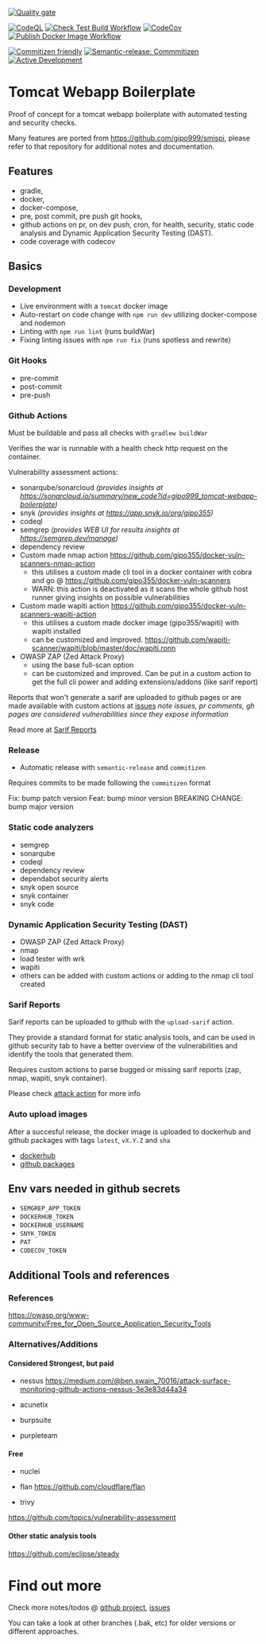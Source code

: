 [![Quality gate](https://sonarcloud.io/api/project_badges/quality_gate?project=gipo999_tomcat-webapp-boilerplate)](https://sonarcloud.io/summary/new_code?id=gipo999_tomcat-webapp-boilerplate)

[![CodeQL](https://github.com/gipo999/tomcat-webapp-boilerplate/actions/workflows/codeql.yml/badge.svg)](https://github.com/gipo999/tomcat-webapp-boilerplate/actions/workflows/codeql.yml)
[![Check Test Build Workflow](https://github.com/gipo999/tomcat-webapp-boilerplate/actions/workflows/gradle-check-build.yml/badge.svg)](https://github.com/gipo999/tomcat-webapp-boilerplate/actions/workflows/gradle-check-build.yml)
[![CodeCov](https://codecov.io/gh/gipo999/tomcat-webapp-boilerplate/graph/badge.svg?token=E8EMVN7YWB)](https://codecov.io/gh/gipo999/tomcat-webapp-boilerplate)
[![Publish Docker Image Workflow](https://github.com/gipo999/tomcat-webapp-boilerplate/actions/workflows/publish-docker.yml/badge.svg)](https://github.com/gipo999/tomcat-webapp-boilerplate/actions/workflows/publish-docker.yml)

[![Commitizen friendly](https://img.shields.io/badge/commitizen-friendly-brightgreen.svg)](http://commitizen.github.io/cz-cli/)
[![Semantic-release: Commmitizen](https://img.shields.io/badge/semantic--release-angular-e10079?logo=semantic-release)](https://github.com/semantic-release/semantic-release)
[![Active Development](https://img.shields.io/badge/Maintenance%20Level-Actively%20Developed-brightgreen.svg)](https://gist.github.com/cheerfulstoic/d107229326a01ff0f333a1d3476e068d)

# Tomcat Webapp Boilerplate

Proof of concept for a tomcat webapp boilerplate with automated testing and security checks.

Many features are ported from <https://github.com/gipo999/smispi>, please refer to that repository for additional notes and documentation.

## Features

- gradle,
- docker,
- docker-compose,
- pre, post commit, pre push git hooks,
- github actions on pr, on dev push, cron, for health, security, static code analysis and Dynamic Application Security Testing (DAST).
- code coverage with codecov

## Basics

### Development

- Live environment with a `tomcat` docker image
- Auto-restart on code change with `npm run dev` utilizing docker-compose and nodemon
- Linting with `npm run lint` (runs buildWar)
- Fixing linting issues with `npm run fix` (runs spotless and rewrite)

### Git Hooks

- pre-commit
- post-commit
- pre-push

### Github Actions

Must be buildable and pass all checks with `gradlew buildWar`

Verifies the war is runnable with a health check http request on the container.

Vulnerability assessment actions:

- sonarqube/sonarcloud _(provides insights at <https://sonarcloud.io/summary/new_code?id=gipo999_tomcat-webapp-boilerplate>)_
- snyk _(provides insights at <https://app.snyk.io/org/gipo355>)_
- codeql
- semgrep _(provides WEB UI for results insights at <https://semgrep.dev/manage>)_
- dependency review
- Custom made nmap action <https://github.com/gipo355/docker-vuln-scanners-nmap-action>
  - this utilises a custom made cli tool in a docker container with cobra and go @ <https://github.com/gipo355/docker-vuln-scanners>
  - WARN: this action is deactivated as it scans the whole github host runner giving insights on possible vulnerabilities
- Custom made wapiti action <https://github.com/gipo355/docker-vuln-scanners-wapiti-action>
  - this utilises a custom made docker image (gipo355/wapiti) with wapiti installed
  - can be customized and improved. <https://github.com/wapiti-scanner/wapiti/blob/master/doc/wapiti.ronn>
- OWASP ZAP (Zed Attack Proxy)
  - using the base full-scan option
  - can be customized and improved. Can be put in a custom action to get the full cli power and adding extensions/addons (like sarif report)

Reports that won't generate a sarif are uploaded to github pages or are made available with custom actions at [issues](https://github.com/gipo999/tomcat-webapp-boilerplate/issues)
_note issues, pr comments, gh pages are considered vulnerabilities since they expose information_

Read more at [Sarif Reports](#sarif-reports)

### Release

- Automatic release with `semantic-release` and `commitizen`

Requires commits to be made following the `commitizen` format

Fix: bump patch version
Feat: bump minor version
BREAKING CHANGE: bump major version

### Static code analyzers

- semgrep
- sonarqube
- codeql
- dependency review
- dependabot security alerts
- snyk open source
- snyk container
- snyk code

### Dynamic Application Security Testing (DAST)

- OWASP ZAP (Zed Attack Proxy)
- nmap
- load tester with wrk
- wapiti
- others can be added with custom actions or adding to the nmap cli tool created

### Sarif Reports

Sarif reports can be uploaded to github with the `upload-sarif` action.

They provide a standard format for static analysis tools, and can be used in github security tab
to have a better overview of the vulnerabilities and identify the tools that generated them.

Requires custom actions to parse bugged or missing sarif reports (zap, nmap, wapiti, snyk container).

Please check [attack action](./.github/actions/attack/action.yml) for more info

### Auto upload images

After a succesful release, the docker image is uploaded to dockerhub and github packages with tags `latest`, `vX.Y.Z` and `sha`

- [dockerhub](https://hub.docker.com/r/gipo999/tomcat-webapp-boilerplate)
- [github packages](https://hub.docker.com/r/gipo999/tomcat-webapp-boilerplate)

## Env vars needed in github secrets

- `SEMGREP_APP_TOKEN`
- `DOCKERHUB_TOKEN`
- `DOCKERHUB_USERNAME`
- `SNYK_TOKEN`
- `PAT`
- `CODECOV_TOKEN`

## Additional Tools and references

### References

<https://owasp.org/www-community/Free_for_Open_Source_Application_Security_Tools>

### Alternatives/Additions

#### Considered Strongest, but paid

- nessus <https://medium.com/@ben.swain_70016/attack-surface-monitoring-github-actions-nessus-3e3e83d44a34>

- acunetix

- burpsuite

- purpleteam

#### Free

- nuclei

- flan <https://github.com/cloudflare/flan>

- trivy

<https://github.com/topics/vulnerability-assessment>

#### Other static analysis tools

<https://github.com/eclipse/steady>

# Find out more

Check more notes/todos @ [github project](https://github.com/users/gipo999/projects/3/views/1), [issues](https://github.com/gipo999/tomcat-webapp-boilerplate/issues)

You can take a look at other branches (.bak, etc) for older versions or different approaches.
